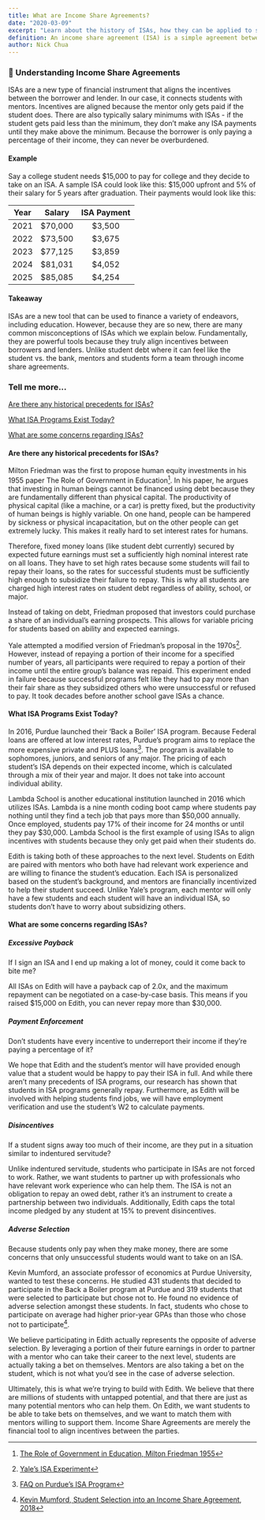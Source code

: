 ```yaml
---
title: What are Income Share Agreements?
date: "2020-03-09"
excerpt: "Learn about the history of ISAs, how they can be applied to student debt, and how Edith can help you"
definition: An income share agreement (ISA) is a simple agreement between two parties where the borrower repays the lender with a portion of their income for a predetermined time.
author: Nick Chua
---
```


### 🤔 Understanding Income Share Agreements

ISAs are a new type of financial instrument that aligns the incentives between the borrower and lender. In our case, it connects students with mentors. Incentives are aligned because the mentor only gets paid if the student does. There are also typically salary minimums with ISAs - if the student gets paid less than the minimum, they don’t make any ISA payments until they make above the minimum. Because the borrower is only paying a percentage of their income, they can never be overburdened.

#### Example

Say a college student needs $15,000 to pay for college and they decide to take on an ISA. A sample ISA could look like this: $15,000 upfront and 5% of their salary for 5 years after graduation. Their payments would look like this:

| Year | Salary             | ISA Payment  |
| ---- |:------------------:|:------------:|
| 2021 | $70,000            | $3,500       |
| 2022 | $73,500            | $3,675       |
| 2023 | $77,125            | $3,859       |
| 2024 | $81,031            | $4,052       |
| 2025 | $85,085            | $4,254       |

#### Takeaway

ISAs are a new tool that can be used to finance a variety of endeavors, including education. However, because they are so new, there are many common misconceptions of ISAs which we explain below. Fundamentally, they are powerful tools because they truly align incentives between borrowers and lenders. Unlike student debt where it can feel like the student vs. the bank, mentors and students form a team through income share agreements.

### Tell me more…

[Are there any historical precedents for ISAs?](#q1)

[What ISA Programs Exist Today?](#q2)

[What are some concerns regarding ISAs?](#q3)

<div class='anchor'><a name='q1'></a></div>

#### Are there any historical precedents for ISAs?

Milton Friedman was the first to propose human equity investments in his 1955 paper The Role of Government in Education[^1]. In his paper, he argues that investing in human beings cannot be financed using debt because they are fundamentally different than physical capital. The productivity of physical capital (like a machine, or a car) is pretty fixed, but the productivity of human beings is highly variable. On one hand, people can be hampered by sickness or physical incapacitation, but on the other people can get extremely lucky. This makes it really hard to set interest rates for humans.

Therefore, fixed money loans (like student debt currently) secured by expected future earnings must set a sufficiently high nominal interest rate on all loans. They have to set high rates because some students will fail to repay their loans, so the rates for successful students must be sufficiently high enough to subsidize their failure to repay. This is why all students are charged high interest rates on student debt regardless of ability, school, or major.

Instead of taking on debt, Friedman proposed that investors could purchase a share of an individual’s earning prospects. This allows for variable pricing for students based on ability and expected earnings.

Yale attempted a modified version of Friedman’s proposal in the 1970s[^2]. However, instead of repaying a portion of their income for a specified number of years, all participants were required to repay a portion of their income until the entire group’s balance was repaid. This experiment ended in failure because successful programs felt like they had to pay more than their fair share as they subsidized others who were unsuccessful or refused to pay. It took decades before another school gave ISAs a chance.

<div class='anchor'><a name='q2'></a></div>

#### What ISA Programs Exist Today?

In 2016, Purdue launched their ‘Back a Boiler’ ISA program. Because Federal loans are offered at low interest rates, Purdue’s program aims to replace the more expensive private and PLUS loans[^3]. The program is available to sophomores, juniors, and seniors of any major. The pricing of each student’s ISA depends on their expected income, which is calculated through a mix of their year and major. It does not take into account individual ability.

Lambda School is another educational institution launched in 2016 which utilizes ISAs. Lambda is a nine month coding boot camp where students pay nothing until they find a tech job that pays more than $50,000 annually. Once employed, students pay 17% of their income for 24 months or until they pay $30,000. Lambda School is the first example of using ISAs to align incentives with students because they only get paid when their students do.

Edith is taking both of these approaches to the next level. Students on Edith are paired with mentors who both have had relevant work experience and are willing to finance the student’s education. Each ISA is personalized based on the student’s background, and mentors are financially incentivized to help their student succeed. Unlike Yale’s program, each mentor will only have a few students and each student will have an individual ISA, so students don’t have to worry about subsidizing others.

<div class='anchor'><a name='q3'></a></div>

#### What are some concerns regarding ISAs?
##### Excessive Payback

If I sign an ISA and I end up making a lot of money, could it come back to bite me?

All ISAs on Edith will have a payback cap of 2.0x, and the maximum repayment can be negotiated on a case-by-case basis. This means if you raised $15,000 on Edith, you can never repay more than $30,000.

##### Payment Enforcement

Don’t students have every incentive to underreport their income if they’re paying a percentage of it?

We hope that Edith and the student’s mentor will have provided enough value that a student would be happy to pay their ISA in full. And while there aren’t many precedents of ISA programs, our research has shown that students in ISA programs generally repay. Furthermore, as Edith will be involved with helping students find jobs, we will have employment verification and use the student’s W2 to calculate payments.

##### Disincentives

If a student signs away too much of their income, are they put in a situation similar to indentured servitude?

Unlike indentured servitude, students who participate in ISAs are not forced to work. Rather, we want students to partner up with professionals who have relevant work experience who can help them. The ISA is not an obligation to repay an owed debt, rather it’s an instrument to create a partnership between two individuals. Additionally, Edith caps the total income pledged by any student at 15% to prevent disincentives.

##### Adverse Selection

Because students only pay when they make money, there are some concerns that only unsuccessful students would want to take on an ISA.

Kevin Mumford, an associate professor of economics at Purdue University, wanted to test these concerns. He studied 431 students that decided to participate in the Back a Boiler program at Purdue and 319 students that were selected to participate but chose not to. He found no evidence of adverse selection amongst these students. In fact, students who chose to participate on average had higher prior-year GPAs than those who chose not to participate[^4].

We believe participating in Edith actually represents the opposite of adverse selection. By leveraging a portion of their future earnings in order to partner with a mentor who can take their career to the next level, students are actually taking a bet on themselves. Mentors are also taking a bet on the student, which is not what you’d see in the case of adverse selection.

Ultimately, this is what we’re trying to build with Edith. We believe that there are millions of students with untapped potential, and that there are just as many potential mentors who can help them. On Edith, we want students to be able to take bets on themselves, and we want to match them with mentors willing to support them. Income Share Agreements are merely the financial tool to align incentives between the parties.


[^1]: [The Role of Government in Education, Milton Friedman 1955](http://la.utexas.edu/users/hcleaver/330T/350kPEEFriedmanRoleOfGovttable.pdf)
[^2]: [Yale’s ISA Experiment](https://incomeshareagreements.org/income-share-agreements-isas/)
[^3]: [FAQ on Purdue’s ISA Program](https://www.purdue.edu/backaboiler/FAQ/index.html)
[^4]: [Kevin Mumford, Student Selection into an Income Share Agreement, 2018](https://krannert.purdue.edu/faculty/kjmumfor/papers/Mumford%20Income%20Share%20Agreement%20Selection.pdf)
